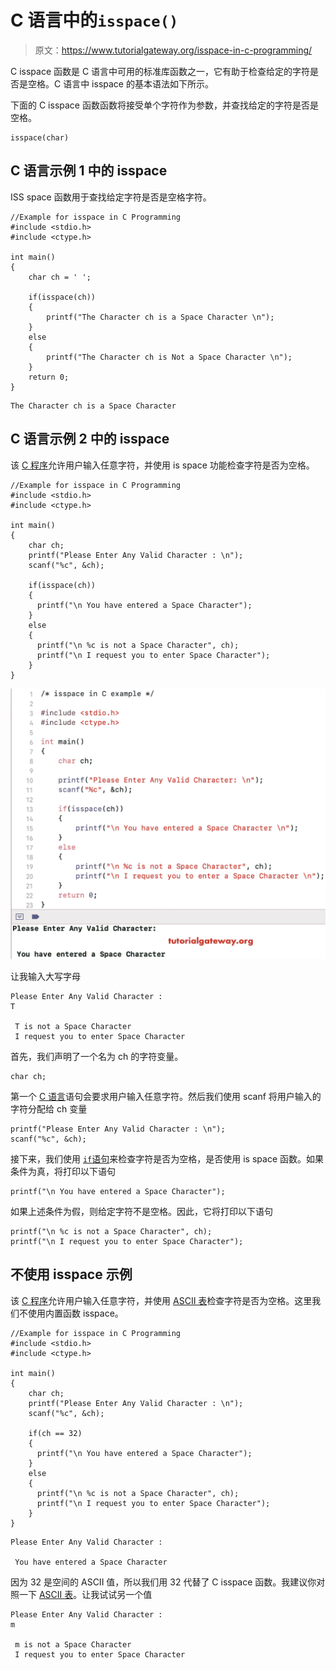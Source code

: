 # C 语言中的`isspace()`

> 原文：<https://www.tutorialgateway.org/isspace-in-c-programming/>

C isspace 函数是 C 语言中可用的标准库函数之一，它有助于检查给定的字符是否是空格。C 语言中 isspace 的基本语法如下所示。

下面的 C isspace 函数函数将接受单个字符作为参数，并查找给定的字符是否是空格。

```
isspace(char)
```

## C 语言示例 1 中的 isspace

ISS space 函数用于查找给定字符是否是空格字符。

```
//Example for isspace in C Programming
#include <stdio.h>
#include <ctype.h>

int main()
{
    char ch = ' ';

    if(isspace(ch))
    {
        printf("The Character ch is a Space Character \n");
    }
    else
    {
        printf("The Character ch is Not a Space Character \n");
    }
    return 0;
}
```

```
The Character ch is a Space Character 
```

## C 语言示例 2 中的 isspace

该 [C 程序](https://www.tutorialgateway.org/c-programming-examples/)允许用户输入任意字符，并使用 is space 功能检查字符是否为空格。

```
//Example for isspace in C Programming
#include <stdio.h>
#include <ctype.h>

int main()
{
    char ch;
    printf("Please Enter Any Valid Character : \n");
    scanf("%c", &ch);

    if(isspace(ch))
    {
      printf("\n You have entered a Space Character");         
    }
    else
    {
      printf("\n %c is not a Space Character", ch);
      printf("\n I request you to enter Space Character");	
    }
}

```

![isspace in C programming 2](img/0d941464390607d82ca1e5c0bd75884c.png)

让我输入大写字母

```
Please Enter Any Valid Character : 
T

 T is not a Space Character
 I request you to enter Space Character
```

首先，我们声明了一个名为 ch 的字符变量。

```
char ch;
```

第一个 [C 语言](https://www.tutorialgateway.org/c-programming/)语句会要求用户输入任意字符。然后我们使用 scanf 将用户输入的字符分配给 ch 变量

```
printf("Please Enter Any Valid Character : \n");
scanf("%c", &ch);
```

接下来，我们使用 [`if`语句](https://www.tutorialgateway.org/if-statement-in-c/)来检查字符是否为空格，是否使用 is space 函数。如果条件为真，将打印以下语句

```
printf("\n You have entered a Space Character");
```

如果上述条件为假，则给定字符不是空格。因此，它将打印以下语句

```
printf("\n %c is not a Space Character", ch);
printf("\n I request you to enter Space Character");
```

## 不使用 isspace 示例

该 [C 程序](https://www.tutorialgateway.org/c-programming-examples/)允许用户输入任意字符，并使用 [ASCII 表](https://www.tutorialgateway.org/ascii-table/)检查字符是否为空格。这里我们不使用内置函数 isspace。

```
//Example for isspace in C Programming
#include <stdio.h>
#include <ctype.h>

int main()
{
    char ch;
    printf("Please Enter Any Valid Character : \n");
    scanf("%c", &ch);

    if(ch == 32)
    {
      printf("\n You have entered a Space Character");         
    }
    else
    {
      printf("\n %c is not a Space Character", ch);
      printf("\n I request you to enter Space Character");	
    }
}
```

```
Please Enter Any Valid Character : 

 You have entered a Space Character
```

因为 32 是空间的 ASCII 值，所以我们用 32 代替了 C isspace 函数。我建议你对照一下 [ASCII 表](https://www.tutorialgateway.org/ascii-table/)。让我试试另一个值

```
Please Enter Any Valid Character : 
m

 m is not a Space Character
 I request you to enter Space Character
```